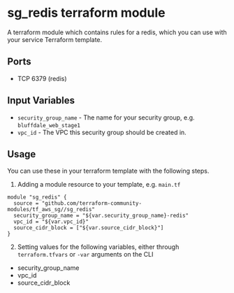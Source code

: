 sg_redis terraform module
=======================

A terraform module which contains rules for a redis, which
you can use with your service Terraform template.

Ports
-----
- TCP 6379 (redis)

Input Variables
---------------

- `security_group_name` - The name for your security group, e.g. `bluffdale_web_stage1`
- `vpc_id` - The VPC this security group should be created in.

Usage
-----

You can use these in your terraform template with the following steps.

1. Adding a module resource to your template, e.g. `main.tf`

```
module "sg_redis" {
  source = "github.com/terraform-community-modules/tf_aws_sg//sg_redis"
  security_group_name = "${var.security_group_name}-redis"
  vpc_id = "${var.vpc_id}"
  source_cidr_block = ["${var.source_cidr_block}"]
}
```

2. Setting values for the following variables, either through `terraform.tfvars` or `-var` arguments on the CLI

- security_group_name
- vpc_id
- source_cidr_block
